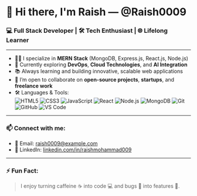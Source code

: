 # 👋 Hi there, I'm Raish — @Raish0009

### 💻 Full Stack Developer | 🛠️ Tech Enthusiast | 🌐 Lifelong Learner

---

- 👨‍💻 I specialize in **MERN Stack** (MongoDB, Express.js, React.js, Node.js)
- 🚀 Currently exploring **DevOps**, **Cloud Technologies**, and **AI Integration**
- 📚 Always learning and building innovative, scalable web applications
- 🤝 I’m open to collaborate on **open-source projects**, **startups**, and **freelance work**
- 🛠️ Languages & Tools:  
  ![HTML5](https://img.shields.io/badge/HTML5-E34F26?style=flat&logo=html5&logoColor=white)
  ![CSS3](https://img.shields.io/badge/CSS3-1572B6?style=flat&logo=css3&logoColor=white)
  ![JavaScript](https://img.shields.io/badge/JavaScript-F7DF1E?style=flat&logo=javascript&logoColor=black)
  ![React](https://img.shields.io/badge/React-20232A?style=flat&logo=react&logoColor=61DAFB)
  ![Node.js](https://img.shields.io/badge/Node.js-339933?style=flat&logo=nodedotjs&logoColor=white)
  ![MongoDB](https://img.shields.io/badge/MongoDB-4EA94B?style=flat&logo=mongodb&logoColor=white)
  ![Git](https://img.shields.io/badge/Git-F05032?style=flat&logo=git&logoColor=white)
  ![GitHub](https://img.shields.io/badge/GitHub-100000?style=flat&logo=github&logoColor=white)
  ![VS Code](https://img.shields.io/badge/VS%20Code-007ACC?style=flat&logo=visual-studio-code&logoColor=white)

---

### 📫 Connect with me:
- 📧 Email: [raish0009@example.com](mailto:raish0009@example.com)
- 💼 LinkedIn: [linkedin.com/in/raishmohammad009](www.linkedin.com/in/raishmohammad009)

---

### ⚡ Fun Fact:
> I enjoy turning caffeine ☕ into code 💻 and bugs 🐞 into features 🚀.

